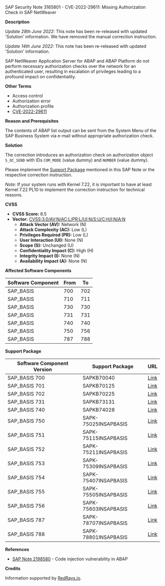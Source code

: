 SAP Security Note 3165801 - CVE-2022-29611: Missing Authorization Check in SAP NetWeaver

**Description**

*Update 28th June 2022:* This note has been re-released with updated 'Solution' information. We have removed the manual correction instruction.

*Update 14th June 2022:* This note has been re-released with updated 'Solution' information.

SAP NetWeaver Application Server for ABAP and ABAP Platform do not perform necessary authorization checks over the network for an authenticated user, resulting in escalation of privileges leading to a profound impact on confidentiality.

**Other Terms**

- Access control
- Authorization error
- Authorization profile
- [CVE-2022-29611](https://cve.mitre.org/cgi-bin/cvename.cgi?name=CVE-2022-29611)

**Reason and Prerequisites**

The contents of ABAP list output can be sent from the System Menu of the SAP Business System via e-mail without appropriate authorization check.

**Solution**

The correction introduces an authorization check on authorization object `S_OC_SEND` with IDs `COM_MODE` (value dummy) and `NUMBER` (value dummy).

Please implement the [Support Package](https://me.sap.com/supportpackage/SAPKB70225) mentioned in this SAP Note or the respective correction instruction.

*Note:* If your system runs with Kernel 7.22, it is important to have at least Kernel 7.22 PL10 to implement the correction instruction for technical reasons.

**CVSS**

- **CVSS Score:** 6.5
- **Vector:** [CVSS:3.0/AV:N/AC:L/PR:L/UI:N/S:U/C:H/I:N/A:N](https://www.first.org/cvss/calculator/3.0#CVSS:3.0/AV:N/AC:L/PR:L/UI:N/S:U/C:H/I:N/A:N)
  - **Attack Vector (AV):** Network (N)
  - **Attack Complexity (AC):** Low (L)
  - **Privileges Required (PR):** Low (L)
  - **User Interaction (UI):** None (N)
  - **Scope (S):** Unchanged (U)
  - **Confidentiality Impact (C):** High (H)
  - **Integrity Impact (I):** None (N)
  - **Availability Impact (A):** None (N)

**Affected Software Components**

| Software Component | From | To |
|--------------------|------|----|
| SAP_BASIS          | 700  | 702 |
| SAP_BASIS          | 710  | 711 |
| SAP_BASIS          | 730  | 730 |
| SAP_BASIS          | 731  | 731 |
| SAP_BASIS          | 740  | 740 |
| SAP_BASIS          | 750  | 756 |
| SAP_BASIS          | 787  | 788 |

**Support Package**

| Software Component Version | Support Package | URL                                          |
|----------------------------|-----------------|----------------------------------------------|
| SAP_BASIS 700              | SAPKB70040      | [Link](https://me.sap.com/supportpackage/SAPKB70040)      |
| SAP_BASIS 701              | SAPKB70125      | [Link](https://me.sap.com/supportpackage/SAPKB70125)      |
| SAP_BASIS 702              | SAPKB70225      | [Link](https://me.sap.com/supportpackage/SAPKB70225)      |
| SAP_BASIS 731              | SAPKB73131      | [Link](https://me.sap.com/supportpackage/SAPKB73131)      |
| SAP_BASIS 740              | SAPKB74028      | [Link](https://me.sap.com/supportpackage/SAPKB74028)      |
| SAP_BASIS 750              | SAPK-75025INSAPBASIS | [Link](https://me.sap.com/supportpackage/SAPK-75025INSAPBASIS) |
| SAP_BASIS 751              | SAPK-75115INSAPBASIS | [Link](https://me.sap.com/supportpackage/SAPK-75115INSAPBASIS) |
| SAP_BASIS 752              | SAPK-75211INSAPBASIS | [Link](https://me.sap.com/supportpackage/SAPK-75211INSAPBASIS) |
| SAP_BASIS 753              | SAPK-75309INSAPBASIS | [Link](https://me.sap.com/supportpackage/SAPK-75309INSAPBASIS) |
| SAP_BASIS 754              | SAPK-75407INSAPBASIS | [Link](https://me.sap.com/supportpackage/SAPK-75407INSAPBASIS) |
| SAP_BASIS 755              | SAPK-75505INSAPBASIS | [Link](https://me.sap.com/supportpackage/SAPK-75505INSAPBASIS) |
| SAP_BASIS 756              | SAPK-75603INSAPBASIS | [Link](https://me.sap.com/supportpackage/SAPK-75603INSAPBASIS) |
| SAP_BASIS 787              | SAPK-78707INSAPBASIS | [Link](https://me.sap.com/supportpackage/SAPK-78707INSAPBASIS) |
| SAP_BASIS 788              | SAPK-78801INSAPBASIS | [Link](https://me.sap.com/supportpackage/SAPK-78801INSAPBASIS) |

**References**

- [SAP Note 2198580](https://me.sap.com/notes/2198580) - Code injection vulnerability in ABAP

**Credits**

Information supported by [RedRays.io](https://redrays.io).